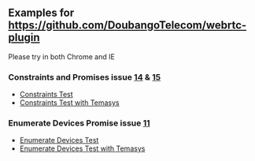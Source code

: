 ## Examples for https://github.com/DoubangoTelecom/webrtc-plugin
Please try in both Chrome and IE

### Constraints and Promises issue [14](https://github.com/DoubangoTelecom/webrtc-plugin/issues/14) & [15](https://github.com/DoubangoTelecom/webrtc-plugin/issues/15)
- [Constraints Test](https://ptownsend.github.io/constraints-test.html)
- [Constraints Test with Temasys](https://ptownsend.github.io/constraints-temasys.html)

### Enumerate Devices Promise issue [11](https://github.com/DoubangoTelecom/webrtc-plugin/issues/11)
- [Enumerate Devices Test](https://ptownsend.github.io/enumerate-devices-test.html)
- [Enumerate Devices Test with Temasys](https://ptownsend.github.io/enumerate-devices-temasys.html)
